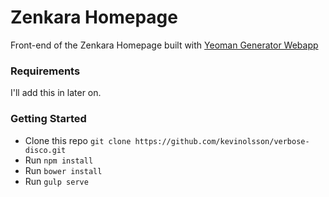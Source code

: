 # Zenkara Homepage
Front-end of the Zenkara Homepage built with [Yeoman Generator Webapp](https://github.com/yeoman/generator-webapp)

### Requirements
I'll add this in later on.

### Getting Started
+ Clone this repo `git clone https://github.com/kevinolsson/verbose-disco.git`
+ Run `npm install`
+ Run `bower install`
+ Run `gulp serve`
